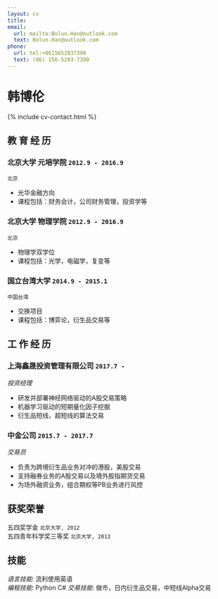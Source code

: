 ```yaml
---
layout: cv
title: 
email:
  url: mailto:Bolun.Han@outlook.com
  text: Bolun.Han@outlook.com
phone:
  url: tel:+8615652937390
  text: (86) 156-5293-7390
---
```


# 韩博伦

<!--
include contact information from the front matter
Supported arguments:
    - homepage: url, text
    - phone
    - email
-->

{% include cv-contact.html %}

## 教 育 经 历

### **北京大学 元培学院** `2012.9 - 2016.9`

```
北京
```

- 光华金融方向
- 课程包括：财务会计，公司财务管理，投资学等

### **北京大学 物理学院** `2012.9 - 2016.9`

```
北京
```

- 物理学双学位
- 课程包括：光学，电磁学，复变等

### **国立台湾大学** `2014.9 - 2015.1`

```
中国台湾
```

- 交换项目
- 课程包括：博弈论，衍生品交易等

## 工 作 经 历

### **上海鑫晟投资管理有限公司** `2017.7 - `

_投资经理_<br>
* 研发并部署神经网络驱动的A股交易策略
* 机器学习驱动的短期量化因子挖掘
* 衍生品短线，超短线的算法交易

### **中金公司** `2015.7 - 2017.7`

_交易员_<br>
* 负责为跨境衍生品业务对冲的港股，美股交易
* 支持融券业务的A股交易以及境外股指期货交易
* 为场外融资业务，组合期权等PB业务进行风控

## 获奖荣誉

五四奖学金 `北京大学, 2012` <br>
五四青年科学奖三等奖 `北京大学, 2013` <br>

## 技能

_语言技能_: 流利使用英语 <br>
_编程技能_: Python C#
_交易技能_: 做市，日内衍生品交易，中短线Alpha交易

<!-- ### Footer

Last updated: Oct.2020 -->
